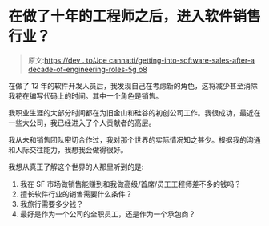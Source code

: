 # 在做了十年的工程师之后，进入软件销售行业？

> 原文:[https://dev . to/Joe cannatti/getting-into-software-sales-after-a decade-of-engineering-roles-5g o8](https://dev.to/joecannatti/getting-into-software-sales-after-a-decade-of-engineering-roles-5go8)

在做了 12 年的软件开发人员后，我发现自己在考虑新的角色，这将减少甚至消除我花在编写代码上的时间。其中一个角色是销售。

我职业生涯的大部分时间都在为旧金山和硅谷的初创公司工作。我很成功，最近在一些大公司，我已经进入了个人贡献者的高层。

我从未和销售团队密切合作过，我对那个世界的实际情况知之甚少。根据我的沟通和人际交往能力，我想我会做得很好。

我想从真正了解这个世界的人那里听到的是:

1.  我在 SF 市场做销售能赚到和我做高级/首席/员工工程师差不多的钱吗？
2.  擅长软件行业的销售需要什么条件？
3.  我旅行需要多少钱？
4.  最好是作为一个公司的全职员工，还是作为一个承包商？